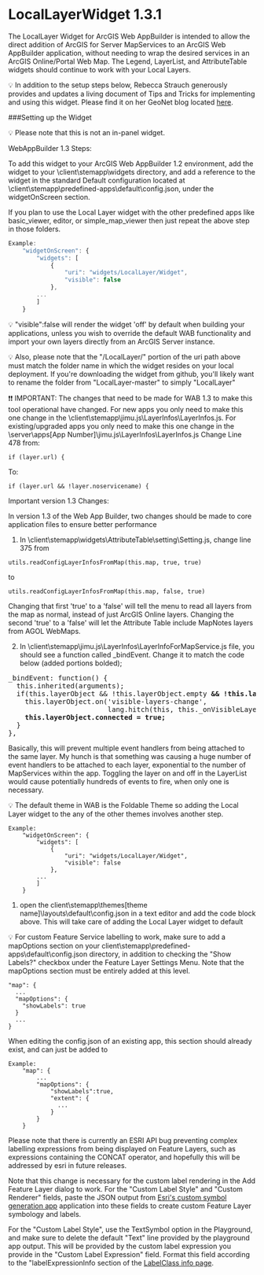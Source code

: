 LocalLayerWidget 1.3.1
==

The LocalLayer Widget for ArcGIS Web AppBuilder is intended to allow the direct addition of ArcGIS for Server MapServices to an ArcGIS Web AppBuilder application, without needing to wrap the desired services in an ArcGIS Online/Portal Web Map.  The Legend, LayerList, and AttributeTable widgets should continue to work with your Local Layers.

:bulb: In addition to the setup steps below, Rebecca Strauch generously provides and updates a living document of Tips and Tricks for implementing and using this widget.  Please find it on her GeoNet blog located [here](https://geonet.esri.com/blogs/myAlaskaGIS/2015/02/04/tips-for-using-the-custom-locallayer-widget-with-wab-dev-edition).

###Setting up the Widget

:bulb: Please note that this is not an in-panel widget.

WebAppBuilder 1.3 Steps:

To add this widget to your ArcGIS Web AppBuilder 1.2 environment, add the widget to your \client\stemapp\widgets directory, and add a reference to the widget in the standard Default configuration located at \client\stemapp\predefined-apps\default\config.json, under the widgetOnScreen section.

If you plan to use the Local Layer widget with the other predefined apps like basic_viewer, editor, or simple_map_viewer then just repeat the above step in those folders.

```javascript
Example:
	"widgetOnScreen": {
		"widgets": [
			{
				"uri": "widgets/LocalLayer/Widget",
				"visible": false
      		},
      	...
      	]
	}
```

:bulb: "visible":false will render the widget 'off' by default when building your applications, unless you wish to override the default WAB functionality and import your own layers directly from an ArcGIS Server instance.

:bulb: Also, please note that the "/LocalLayer/" portion of the uri path above must match the folder name in which the widget resides on your local deployment.  If you're downloading the widget from github, you'll likely want to rename the folder from "LocalLayer-master" to simply "LocalLayer"

:exclamation::exclamation: IMPORTANT: The changes that need to be made for WAB 1.3 to make this tool operational have changed. For new apps you only need to make this one change in the \client\stemapp\jimu.js\LayerInfos\LayerInfos.js. For existing/upgraded apps you only need to make this one change in the \server\apps\[App Number]\jimu.js\LayerInfos\LayerInfos.js 
Change Line 478 from:
```
if (layer.url) {
```

To:
```
if (layer.url && !layer.noservicename) {
```

Important version 1.3 Changes:

In version 1.3 of the Web App Builder, two changes should be made to core application files to ensure better performance

1) In \client\stemapp\widgets\AttributeTable\setting\Setting.js, change line 375 from
```
utils.readConfigLayerInfosFromMap(this.map, true, true)
```
to
```
utils.readConfigLayerInfosFromMap(this.map, false, true)
```
Changing that first 'true' to a 'false' will tell the menu to read all layers from the map as normal, instead of just ArcGIS Online layers.  Changing the second 'true' to a 'false' will let the Attribute Table include MapNotes layers from AGOL WebMaps.

2) In \client\stemapp\jimu.js\LayerInfos\LayerInfoForMapService.js file, you should see a function called _bindEvent.  Change it to match the code below (added portions bolded);

<pre>
_bindEvent: function() {
  this.inherited(arguments);
  if(this.layerObject && !this.layerObject.empty <b>&& !this.layerObject.connected</b>) {
    this.layerObject.on('visible-layers-change',
                        lang.hitch(this, this._onVisibleLayersChanged));
    <b>this.layerObject.connected = true;</b>
  }
},
</pre>

Basically, this will prevent multiple event handlers from being attached to the same layer.  My hunch is that something was causing a huge number of event handlers to be attached to each layer, exponential to the number of MapServices within the app.  Toggling the layer on and off in the LayerList would cause potentially hundreds of events to fire, when only one is necessary.

:bulb: The default theme in WAB is the Foldable Theme so adding the Local Layer widget to the any of the other themes involves another step.

```
Example:
    "widgetOnScreen": {
        "widgets": [
            {
                "uri": "widgets/LocalLayer/Widget",
                "visible": false
            },
        ...
        ]
    }
```

1. open the client\stemapp\themes\[theme name]\layouts\default\config.json in a text editor and add the code block above. This will take care of adding the Local Layer widget to default

:bulb: For custom Feature Service labelling to work, make sure to add a mapOptions section on your client\stemapp\predefined-apps\default\config.json directory, in addition to checking the "Show Labels?" checkbox under the Feature Layer Settings Menu.  Note that the mapOptions section must be entirely added at this level.

```
"map": {
  ...
  "mapOptions": {
    "showLabels": true
  }
  ...
}
```

When editing the config.json of an existing app, this section should already exist, and can just be added to

```
Example:
    "map": {
        ...
        "mapOptions": {
            "showLabels":true,
            "extent": {
              ...
            }
        }
    }
```

Please note that there is currently an ESRI API bug preventing complex labelling expressions from being displayed on Feature Layers, such as expressions containing the CONCAT operator, and hopefully this will be addressed by esri in future releases.

Note that this change is necessary for the custom label rendering in the Add Feature Layer dialog to work.  For the "Custom Label Style" and "Custom Renderer" fields, paste the JSON output from [Esri's custom symbol generation app](http://developers.arcgis.com/javascript/samples/playground/index.html) application into these fields to create custom Feature Layer symbology and labels.  

For the "Custom Label Style", use the TextSymbol option in the Playground, and make sure to delete the default "Text" line provided by the playground app output.  This will be provided by the custom label expression you provide in the "Custom Label Expression" field.  Format this field according to the "labelExpressionInfo section of the [LabelClass info page](https://developers.arcgis.com/javascript/jsapi/labelclass-amd.html#labelexpressioninfo).